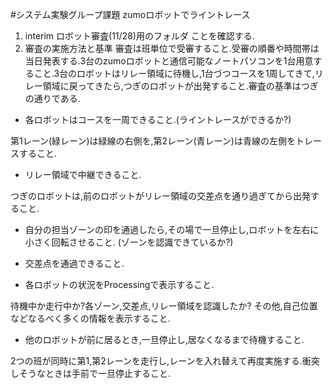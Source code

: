 #システム実験グループ課題
zumoロボットでライントレース
1. interim
ロボット審査(11/28)用のフォルダ
ことを確認する.
2. 審査の実施方法と基準
審査は班単位で受審すること.受審の順番や時間帯は当日発表する.3台のzumoロボットと通信可能なノートパソコンを1台用意すること.3台のロボットはリレー領域に待機し,1台づつコースを1周してきて,リレー領域に戻ってきたら,つぎのロボットが出発すること.審査の基準はつぎの通りである. 

* 各ロボットはコースを一周できること.(ライントレースができるか?) 

第1レーン(緑レーン)は緑線の右側を,第2レーン(青レーン)は青線の左側をトレースすること.

* リレー領域で中継できること. 

つぎのロボットは,前のロボットがリレー領域の交差点を通り過ぎてから出発すること. 

* 自分の担当ゾーンの印を通過したら,その場で一旦停止し,ロボットを左右に小さく回転させること. (ゾーンを認識できているか?) 

* 交差点を通過できること. 

* 各ロボットの状況をProcessingで表示すること. 

待機中か走行中か?各ゾーン,交差点,リレー領域を認識したか?
その他,自己位置などなるべく多くの情報を表示すること.

* 他のロボットが前に居るとき,一旦停止し,居なくなるまで待機すること. 

2つの班が同時に第1,第2レーンを走行し,レーンを入れ替えて再度実施する.衝突しそうなときは手前で一旦停止すること.
